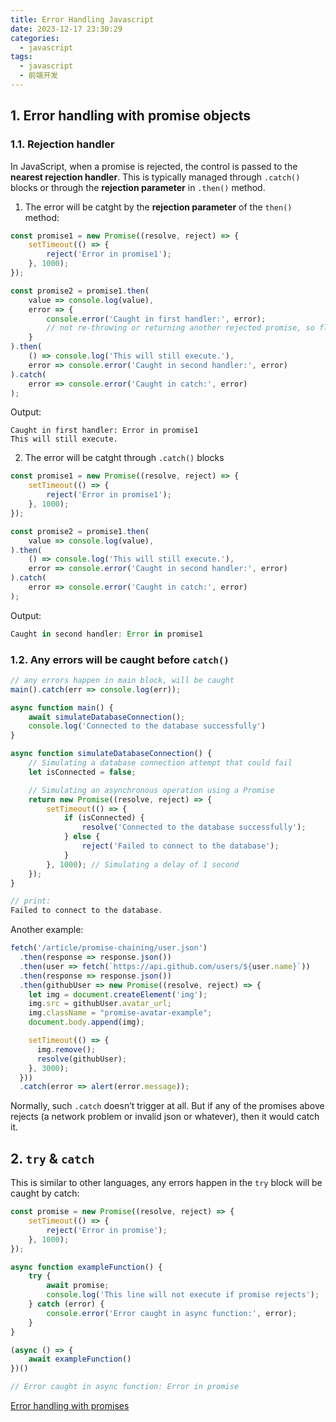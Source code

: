 ```yaml
---
title: Error Handling Javascript
date: 2023-12-17 23:30:29
categories:
  - javascript
tags:
  - javascript
  - 前端开发
---
```


## 1. Error handling with promise objects

### 1.1. Rejection handler

In JavaScript, when a promise is rejected, the control is passed to the **nearest rejection handler**. This is typically managed through `.catch()` blocks or through the **rejection parameter** in `.then()` method. 

1. The error will be catght by the **rejection parameter** of the `then()` method:

```js
const promise1 = new Promise((resolve, reject) => {
    setTimeout(() => {
        reject('Error in promise1');
    }, 1000);
});

const promise2 = promise1.then(
    value => console.log(value),
    error => {
        console.error('Caught in first handler:', error);
        // not re-throwing or returning another rejected promise, so flow goes to next then's fulfillment handler
    }
).then(
    () => console.log('This will still execute.'),
    error => console.error('Caught in second handler:', error)
).catch(
    error => console.error('Caught in catch:', error)
);
```

Output:

```
Caught in first handler: Error in promise1
This will still execute.
```

2. The error will be catght through `.catch()` blocks

```js
const promise1 = new Promise((resolve, reject) => {
    setTimeout(() => {
        reject('Error in promise1');
    }, 1000);
});

const promise2 = promise1.then(
    value => console.log(value),
).then(
    () => console.log('This will still execute.'),
    error => console.error('Caught in second handler:', error)
).catch(
    error => console.error('Caught in catch:', error)
);
```

Output:

```js
Caught in second handler: Error in promise1
```

### 1.2. Any errors will be caught before `catch()`

```js
// any errors happen in main block, will be caught
main().catch(err => console.log(err));

async function main() {
    await simulateDatabaseConnection();
    console.log('Connected to the database successfully')
}

async function simulateDatabaseConnection() {
    // Simulating a database connection attempt that could fail
    let isConnected = false;

    // Simulating an asynchronous operation using a Promise
    return new Promise((resolve, reject) => {
        setTimeout(() => {
            if (isConnected) {
                resolve('Connected to the database successfully');
            } else {
                reject('Failed to connect to the database');
            }
        }, 1000); // Simulating a delay of 1 second
    });
}

// print:
Failed to connect to the database. 
```

Another example:

```js
fetch('/article/promise-chaining/user.json')
  .then(response => response.json())
  .then(user => fetch(`https://api.github.com/users/${user.name}`))
  .then(response => response.json())
  .then(githubUser => new Promise((resolve, reject) => {
    let img = document.createElement('img');
    img.src = githubUser.avatar_url;
    img.className = "promise-avatar-example";
    document.body.append(img);

    setTimeout(() => {
      img.remove();
      resolve(githubUser);
    }, 3000);
  }))
  .catch(error => alert(error.message));
```

Normally, such `.catch` doesn’t trigger at all. But if any of the promises above rejects (a network problem or invalid json or whatever), then it would catch it.

## 2. `try` & `catch`

This is similar to other languages, any errors happen in the `try` block will be caught by catch:

```js
const promise = new Promise((resolve, reject) => {
    setTimeout(() => {
        reject('Error in promise');
    }, 1000);
});

async function exampleFunction() {
    try {
        await promise;
        console.log('This line will not execute if promise rejects');
    } catch (error) {
        console.error('Error caught in async function:', error);
    }
}

(async () => {
    await exampleFunction()
})()

// Error caught in async function: Error in promise
```

[Error handling with promises](https://javascript.info/promise-error-handling)
